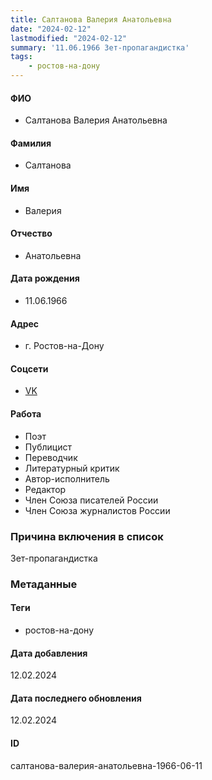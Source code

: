 ```yaml
---
title: Салтанова Валерия Анатольевна
date: "2024-02-12"
lastmodified: "2024-02-12"
summary: '11.06.1966 Зет-пропагандистка'
tags: 
    - ростов-на-дону
---
```

<!--# pp2-->
<!--## Фигурант-->
<!--### Личные данные-->
#### ФИО
- Салтанова Валерия Анатольевна
#### Фамилия
- Салтанова
#### Имя
- Валерия
#### Отчество
- Анатольевна
#### Дата рождения
- 11.06.1966
#### Адрес
- г. Ростов-на-Дону
#### Соцсети
- [VK](vk.com/saltan66)
#### Работа
- Поэт
- Публицист
- Переводчик
- Литературный критик
- Автор-исполнитель
- Редактор
- Член Союза писателей России
- Член Союза журналистов России
### Причина включения в список
Зет-пропагандистка
### Метаданные
#### Теги
- ростов-на-дону
#### Дата добавления
12.02.2024
#### Дата последнего обновления
12.02.2024
#### ID
салтанова-валерия-анатольевна-1966-06-11
<!--## END;-->
